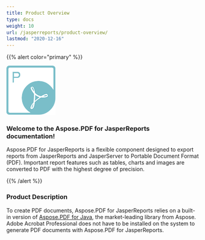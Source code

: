 ```yaml
---
title: Product Overview
type: docs
weight: 10
url: /jasperreports/product-overview/
lastmod: "2020-12-16"
---
```


{{% alert color="primary" %}}

![todo:image_alt_text](product-overview_1.png)
### **Welcome to the Aspose.PDF for JasperReports documentation!**
Aspose.PDF for JasperReports is a flexible component designed to export reports from JasperReports and JasperServer to Portable Document Format (PDF). Important report features such as tables, charts and images are converted to PDF with the highest degree of precision.

{{% /alert %}}
### **Product Description**
To create PDF documents, Aspose.PDF for JasperReports relies on a built-in version of [Aspose.PDF for Java](http://www.aspose.com/categories/java-components/aspose.pdf-for-java/default.aspx), the market-leading library from Aspose. Adobe Acrobat Professional does not have to be installed on the system to generate PDF documents with Aspose.PDF for JasperReports.
